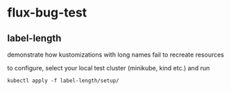 # flux-bug-test

## label-length

demonstrate how kustomizations with long names fail to recreate resources

to configure, select your local test cluster (minikube, kind etc.) and run

```shell
kubectl apply -f label-length/setup/
```
